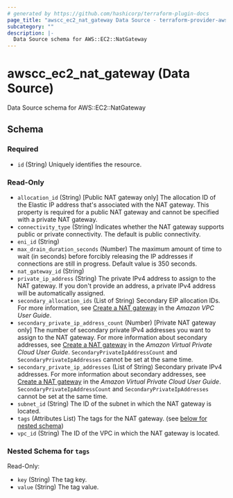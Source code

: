 ```yaml
---
# generated by https://github.com/hashicorp/terraform-plugin-docs
page_title: "awscc_ec2_nat_gateway Data Source - terraform-provider-awscc"
subcategory: ""
description: |-
  Data Source schema for AWS::EC2::NatGateway
---
```


# awscc_ec2_nat_gateway (Data Source)

Data Source schema for AWS::EC2::NatGateway



<!-- schema generated by tfplugindocs -->
## Schema

### Required

- `id` (String) Uniquely identifies the resource.

### Read-Only

- `allocation_id` (String) [Public NAT gateway only] The allocation ID of the Elastic IP address that's associated with the NAT gateway. This property is required for a public NAT gateway and cannot be specified with a private NAT gateway.
- `connectivity_type` (String) Indicates whether the NAT gateway supports public or private connectivity. The default is public connectivity.
- `eni_id` (String)
- `max_drain_duration_seconds` (Number) The maximum amount of time to wait (in seconds) before forcibly releasing the IP addresses if connections are still in progress. Default value is 350 seconds.
- `nat_gateway_id` (String)
- `private_ip_address` (String) The private IPv4 address to assign to the NAT gateway. If you don't provide an address, a private IPv4 address will be automatically assigned.
- `secondary_allocation_ids` (List of String) Secondary EIP allocation IDs. For more information, see [Create a NAT gateway](https://docs.aws.amazon.com/vpc/latest/userguide/nat-gateway-working-with.html) in the *Amazon VPC User Guide*.
- `secondary_private_ip_address_count` (Number) [Private NAT gateway only] The number of secondary private IPv4 addresses you want to assign to the NAT gateway. For more information about secondary addresses, see [Create a NAT gateway](https://docs.aws.amazon.com/vpc/latest/userguide/vpc-nat-gateway.html#nat-gateway-creating) in the *Amazon Virtual Private Cloud User Guide*.
 ``SecondaryPrivateIpAddressCount`` and ``SecondaryPrivateIpAddresses`` cannot be set at the same time.
- `secondary_private_ip_addresses` (List of String) Secondary private IPv4 addresses. For more information about secondary addresses, see [Create a NAT gateway](https://docs.aws.amazon.com/vpc/latest/userguide/vpc-nat-gateway.html#nat-gateway-creating) in the *Amazon Virtual Private Cloud User Guide*.
 ``SecondaryPrivateIpAddressCount`` and ``SecondaryPrivateIpAddresses`` cannot be set at the same time.
- `subnet_id` (String) The ID of the subnet in which the NAT gateway is located.
- `tags` (Attributes List) The tags for the NAT gateway. (see [below for nested schema](#nestedatt--tags))
- `vpc_id` (String) The ID of the VPC in which the NAT gateway is located.

<a id="nestedatt--tags"></a>
### Nested Schema for `tags`

Read-Only:

- `key` (String) The tag key.
- `value` (String) The tag value.
